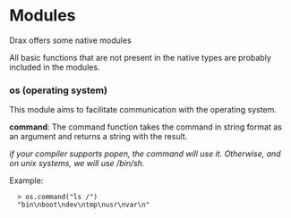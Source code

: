 # Modules

Drax offers some native modules

All basic functions that are not present in the native types are probably included in the modules.

### os (operating system)
This module aims to facilitate communication with the operating system.

**command**: The command function takes the command in string format as an argument and returns a string with the result.

*if your compiler supports popen, the command will use it.*
*Otherwise, and on unix systems, we will use /bin/sh.*

Example:
```drax
  > os.command("ls /")
  "bin\nboot\ndev\ntmp\nusr\nvar\n"
```
